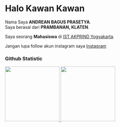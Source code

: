 # Halo Kawan Kawan 
 
Nama Saya **ANDREAN BAGUS PRASETYA**.<br>
Saya berasal dari **PRAMBANAN, KLATEN**.<br>

Saya seorang **Mahasiswa** di [IST AKPRIND Yogyakarta](https://www.akprind.ac.id/).<br>
 
Jangan lupa follow akun instagram saya [Instagram](https://www.instagram.com/andreanbp__/)
 
### Github Statistic
<p align="left">
<a href="https://github.com/andreanbagusprasetya">
  <img height="180em" src="https://github-readme-stats-eight-theta.vercel.app/api?username=username-kalian&show_icons=true&theme=algolia&include_all_commits=true&count_private=true"/>
  <img height="180em" src="https://github-readme-stats-eight-theta.vercel.app/api/top-langs/?username=username-kalian&layout=compact&langs_count=8&theme=algolia"/>
</a>
</p>
